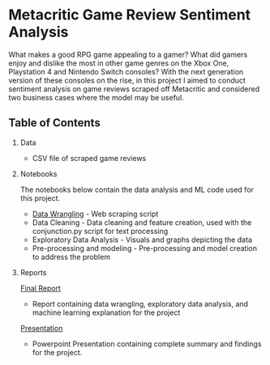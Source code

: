# Metacritic Game Review Sentiment Analysis
What makes a good RPG game appealing to a gamer? What did gamers enjoy and dislike the most in other game genres on the Xbox One, Playstation 4 and Nintendo Switch consoles? With the next generation version of these consoles on the rise, in this project I aimed to conduct sentiment analysis on game reviews scraped off Metacritic and considered two business cases where the model may be useful.

## Table of Contents
1. Data
    * CSV file of scraped game reviews
    

2. Notebooks
 
   The notebooks below contain the data analysis and ML code used for this project.
 
   * [Data Wrangling](https://github.com/filiaguilar/Metacritic_Sentiment_Analysis/blob/main/notebooks/Data%20Wrangling.ipynb) - Web scraping script
   * Data Cleaning - Data cleaning and feature creation, used with the conjunction.py script for text processing
   * Exploratory Data Analysis - Visuals and graphs depicting the data
   * Pre-processing and modeling - Pre-processing and model creation to address the problem
   

3. Reports
 
   [Final Report](https://github.com/filiaguilar/Metacritic_Sentiment_Analysis/blob/main/reports/Metacritic%20Sentiment%20Analysis%20Report.pdf)
 
   * Report containing data wrangling, exploratory data analysis, and machine learning explanation for the project
 
   [Presentation](https://github.com/filiaguilar/Metacritic_Sentiment_Analysis/blob/main/reports/Metacritic%20Game%20Review%20Sentiment%20Analysis.pdf)
 
   * Powerpoint Presentation containing complete summary and findings for the project.
